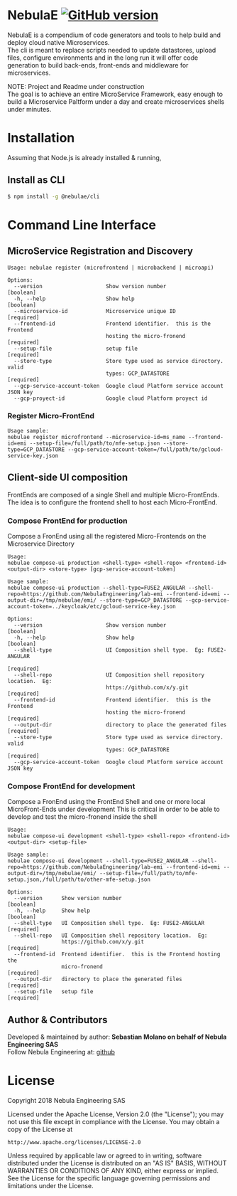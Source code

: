 # NebulaE [![GitHub version](http://img.shields.io/badge/version-0.0.3-brightgreen.svg)](https://github.com/hegdeashwin/nebula/releases)




NebulaE is a compendium of code generators and tools to help build and deploy cloud native Microservices.  
The cli is meant to replace scripts needed to update datastores, upload files, configure environments and in the long run it will offer code generation to build back-ends, front-ends and middleware for microservices.


NOTE: 
Project and Readme under construction  
The goal is to achieve an entire MicroService Framework, easy enough to build a Microservice Paltform under a day and create microservices shells under minutes.  



# Installation

Assuming that Node.js is already installed & running, 

## Install as CLI
```sh
$ npm install -g @nebulae/cli
```

# Command Line Interface

## MicroService Registration and Discovery

```
Usage: nebulae register (microfrontend | microbackend | microapi)

Options:
  --version                    Show version number                     [boolean]
  -h, --help                   Show help                               [boolean]
  --microservice-id            Microservice unique ID                 [required]
  --frontend-id                Frontend identifier.  this is the Frontend
                               hosting the micro-fronend              [required]
  --setup-file                 setup file                             [required]
  --store-type                 Store type used as service directory. valid
                               types: GCP_DATASTORE                   [required]
  --gcp-service-account-token  Google cloud Platform service account JSON key
  --gcp-proyect-id             Google cloud Platform proyect id
```

### Register Micro-FrontEnd
```
Usage sample: 
nebulae register microfrontend --microservice-id=ms_name --frontend-id=emi --setup-file=/full/path/to/mfe-setup.json --store-type=GCP_DATASTORE --gcp-service-account-token=/full/path/to/gcloud-service-key.json
```

## Client-side UI composition

FrontEnds are composed of a single Shell and multiple Micro-FrontEnds.  The idea is to configure the frontend shell to host each Micro-FrontEnd.

### Compose FrontEnd for production
Compose a FronEnd using all the registered Micro-Frontends on the Microservice Directory
```
Usage:
nebulae compose-ui production <shell-type> <shell-repo> <frontend-id> <output-dir> <store-type> [gcp-service-account-token]

Usage sample: 
nebulae compose-ui production --shell-type=FUSE2_ANGULAR --shell-repo=https://github.com/NebulaEngineering/lab-emi --frontend-id=emi --output-dir=/tmp/nebulae/emi/ --store-type=GCP_DATASTORE --gcp-service-account-token=../keycloak/etc/gcloud-service-key.json

Options:
  --version                    Show version number                     [boolean]
  -h, --help                   Show help                               [boolean]
  --shell-type                 UI Composition shell type.  Eg: FUSE2-ANGULAR
                                                                      [required]
  --shell-repo                 UI Composition shell repository location.  Eg:
                               https://github.com/x/y.git             [required]
  --frontend-id                Frontend identifier.  this is the Frontend
                               hosting the micro-fronend              [required]
  --output-dir                 directory to place the generated files [required]
  --store-type                 Store type used as service directory. valid
                               types: GCP_DATASTORE                   [required]
  --gcp-service-account-token  Google cloud Platform service account JSON key
```

### Compose FrontEnd for development
Compose a FronEnd using the FrontEnd Shell and one or more local MicroFront-Ends under development
This is critical in order to be able to develop and test the micro-fronend inside the shell
```
Usage:
nebulae compose-ui development <shell-type> <shell-repo> <frontend-id> <output-dir> <setup-file>

Usage sample: 
nebulae compose-ui development --shell-type=FUSE2_ANGULAR --shell-repo=https://github.com/NebulaEngineering/lab-emi --frontend-id=emi --output-dir=/tmp/nebulae/emi/ --setup-file=/full/path/to/mfe-setup.json,/full/path/to/other-mfe-setup.json

Options:
  --version      Show version number                                   [boolean]
  -h, --help     Show help                                             [boolean]
  --shell-type   UI Composition shell type.  Eg: FUSE2-ANGULAR        [required]
  --shell-repo   UI Composition shell repository location.  Eg:
                 https://github.com/x/y.git                           [required]
  --frontend-id  Frontend identifier.  this is the Frontend hosting the
                 micro-fronend                                        [required]
  --output-dir   directory to place the generated files               [required]
  --setup-file   setup file                                           [required]
```

## Author & Contributors

Developed &amp; maintained by author: <b>Sebastian Molano on behalf of Nebula Engineering SAS</b><br>
Follow Nebula Engineering at: <a href="https://github.com/NebulaEngineering" target="_blank">github</a>

# License <a name="license"></a>

Copyright 2018 Nebula Engineering SAS

Licensed under the Apache License, Version 2.0 (the "License");
you may not use this file except in compliance with the License.
You may obtain a copy of the License at

    http://www.apache.org/licenses/LICENSE-2.0

Unless required by applicable law or agreed to in writing, software
distributed under the License is distributed on an "AS IS" BASIS,
WITHOUT WARRANTIES OR CONDITIONS OF ANY KIND, either express or implied.
See the License for the specific language governing permissions and
limitations under the License.